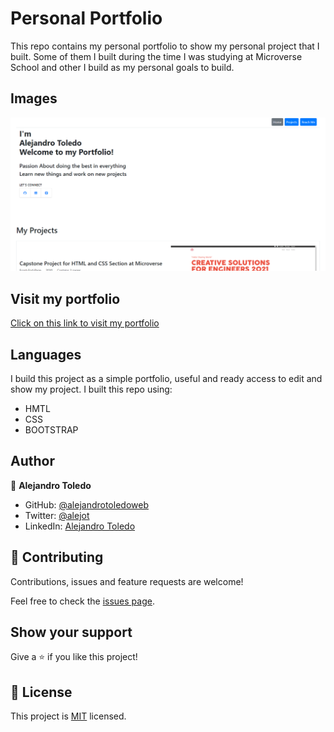 # Personal Portfolio

This repo contains my personal portfolio to show my personal project that I built.
Some of them I built during the time I was studying at Microverse School and other I build as my personal goals to build.


## Images

![screenshot](images/Screenshot-main-page.png)

## Visit my portfolio 

[Click on this link to visit my portfolio](https://alejandrotoledoweb.github.io/Portfolio-template-1/#reach-me)

## Languages

I build this project as a simple portfolio, useful and ready access to edit and show my project.
 I built this repo using:

 - HMTL
 - CSS
 - BOOTSTRAP

 ## Author

👤 **Alejandro Toledo**

- GitHub: [@alejandrotoledoweb](https://github.com/alejandrotoledoweb)
- Twitter: [@alejot](https://twitter.com/alejot) 
- LinkedIn: [Alejandro Toledo](https://www.linkedin.com/in/alejandro-toledo-3b444b109/) 

## 🤝 Contributing

Contributions, issues and feature requests are welcome!

Feel free to check the [issues page](issues/).

## Show your support

Give a ⭐️ if you like this project!


## 📝 License

This project is [MIT](https://opensource.org/licenses/MIT) licensed.

